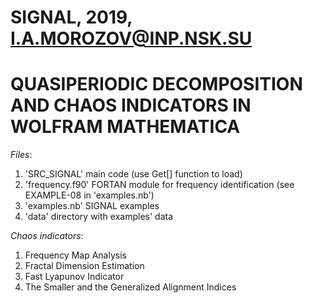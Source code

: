 # SIGNAL, 2019, I.A.MOROZOV@INP.NSK.SU
# QUASIPERIODIC DECOMPOSITION AND CHAOS INDICATORS IN WOLFRAM MATHEMATICA

*Files*:
1) 'SRC_SIGNAL'       main code (use Get[] function to load)
2) 'frequency.f90'    FORTAN module for frequency identification (see EXAMPLE-08 in 'examples.nb')
3) 'examples.nb'      SIGNAL examples
4) 'data'             directory with examples' data

*Chaos indicators*:
1) Frequency Map Analysis
2) Fractal Dimension Estimation
3) Fast Lyapunov Indicator
4) The Smaller and the Generalized Alignment Indices
